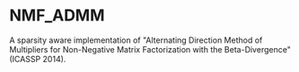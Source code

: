 # NMF_ADMM
A sparsity aware implementation of "Alternating Direction Method of Multipliers for Non-Negative Matrix Factorization with the Beta-Divergence"  (ICASSP 2014).
